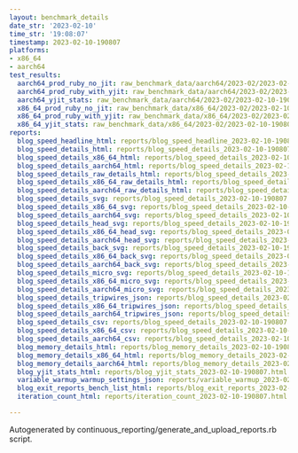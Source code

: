 ```yaml
---
layout: benchmark_details
date_str: '2023-02-10'
time_str: '19:08:07'
timestamp: 2023-02-10-190807
platforms:
- x86_64
- aarch64
test_results:
  aarch64_prod_ruby_no_jit: raw_benchmark_data/aarch64/2023-02/2023-02-10-190807_basic_benchmark_aarch64_prod_ruby_no_jit.json
  aarch64_prod_ruby_with_yjit: raw_benchmark_data/aarch64/2023-02/2023-02-10-190807_basic_benchmark_aarch64_prod_ruby_with_yjit.json
  aarch64_yjit_stats: raw_benchmark_data/aarch64/2023-02/2023-02-10-190807_basic_benchmark_aarch64_yjit_stats.json
  x86_64_prod_ruby_no_jit: raw_benchmark_data/x86_64/2023-02/2023-02-10-190807_basic_benchmark_x86_64_prod_ruby_no_jit.json
  x86_64_prod_ruby_with_yjit: raw_benchmark_data/x86_64/2023-02/2023-02-10-190807_basic_benchmark_x86_64_prod_ruby_with_yjit.json
  x86_64_yjit_stats: raw_benchmark_data/x86_64/2023-02/2023-02-10-190807_basic_benchmark_x86_64_yjit_stats.json
reports:
  blog_speed_headline_html: reports/blog_speed_headline_2023-02-10-190807.html
  blog_speed_details_html: reports/blog_speed_details_2023-02-10-190807.html
  blog_speed_details_x86_64_html: reports/blog_speed_details_2023-02-10-190807.x86_64.html
  blog_speed_details_aarch64_html: reports/blog_speed_details_2023-02-10-190807.aarch64.html
  blog_speed_details_raw_details_html: reports/blog_speed_details_2023-02-10-190807.raw_details.html
  blog_speed_details_x86_64_raw_details_html: reports/blog_speed_details_2023-02-10-190807.x86_64.raw_details.html
  blog_speed_details_aarch64_raw_details_html: reports/blog_speed_details_2023-02-10-190807.aarch64.raw_details.html
  blog_speed_details_svg: reports/blog_speed_details_2023-02-10-190807.svg
  blog_speed_details_x86_64_svg: reports/blog_speed_details_2023-02-10-190807.x86_64.svg
  blog_speed_details_aarch64_svg: reports/blog_speed_details_2023-02-10-190807.aarch64.svg
  blog_speed_details_head_svg: reports/blog_speed_details_2023-02-10-190807.head.svg
  blog_speed_details_x86_64_head_svg: reports/blog_speed_details_2023-02-10-190807.x86_64.head.svg
  blog_speed_details_aarch64_head_svg: reports/blog_speed_details_2023-02-10-190807.aarch64.head.svg
  blog_speed_details_back_svg: reports/blog_speed_details_2023-02-10-190807.back.svg
  blog_speed_details_x86_64_back_svg: reports/blog_speed_details_2023-02-10-190807.x86_64.back.svg
  blog_speed_details_aarch64_back_svg: reports/blog_speed_details_2023-02-10-190807.aarch64.back.svg
  blog_speed_details_micro_svg: reports/blog_speed_details_2023-02-10-190807.micro.svg
  blog_speed_details_x86_64_micro_svg: reports/blog_speed_details_2023-02-10-190807.x86_64.micro.svg
  blog_speed_details_aarch64_micro_svg: reports/blog_speed_details_2023-02-10-190807.aarch64.micro.svg
  blog_speed_details_tripwires_json: reports/blog_speed_details_2023-02-10-190807.tripwires.json
  blog_speed_details_x86_64_tripwires_json: reports/blog_speed_details_2023-02-10-190807.x86_64.tripwires.json
  blog_speed_details_aarch64_tripwires_json: reports/blog_speed_details_2023-02-10-190807.aarch64.tripwires.json
  blog_speed_details_csv: reports/blog_speed_details_2023-02-10-190807.csv
  blog_speed_details_x86_64_csv: reports/blog_speed_details_2023-02-10-190807.x86_64.csv
  blog_speed_details_aarch64_csv: reports/blog_speed_details_2023-02-10-190807.aarch64.csv
  blog_memory_details_html: reports/blog_memory_details_2023-02-10-190807.html
  blog_memory_details_x86_64_html: reports/blog_memory_details_2023-02-10-190807.x86_64.html
  blog_memory_details_aarch64_html: reports/blog_memory_details_2023-02-10-190807.aarch64.html
  blog_yjit_stats_html: reports/blog_yjit_stats_2023-02-10-190807.html
  variable_warmup_warmup_settings_json: reports/variable_warmup_2023-02-10-190807.warmup_settings.json
  blog_exit_reports_bench_list_html: reports/blog_exit_reports_2023-02-10-190807.bench_list.html
  iteration_count_html: reports/iteration_count_2023-02-10-190807.html

---
```

Autogenerated by continuous_reporting/generate_and_upload_reports.rb script.
